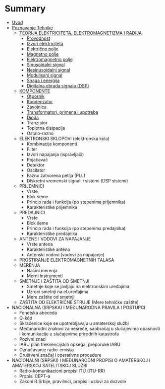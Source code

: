 # Summary

* [Uvod](Uvod.md)
* [Poznavanje Tehnike](Poznavanje_Tehnike.md)
   * [TEORIJA ELEKTRICITETA, ELEKTROMAGNETIZMA I RADIJA](teorija_elektriciteta,_elektromagnetizma_i_radija.md)
       * [Provodnost](provodnost.md)
       * [Izvori elektriciteta](izvori_elektriciteta.md)
       * [Električno polje](elektricno_polje.md)
       * [Magnetno polje](magnetno_polje.md)
       * [Elektromagnetno polje](elektromagnetno_polje.md)
       * [Sinusoidalni signal](sinusoidalni_signal.md)
       * [Nesinusoidalni signal](nesinusoidalni_signal.md)
       * [Modulisani signal](modulisani_signal.md)
       * [Snaga i energija](snaga_i_energija.md)
       * [Digitalna obrada signala (DSP)](digitalna_obrada_signala_dsp.md)
   * [KOMPONENTE](komponente.md)
       * [Otpornik](otpornik.md)
       * [Kondenzator](kondenzator.md)
       * [Zavojnica](zavojnica.md)
       * [Transformatori, primena i upotreba](transformatori,_primena_i_upotreba.md)
       * [Dioda](dioda.md)
       * Tranzistor
       * Toplotna disipacija
       * Ostalo-razno
   * ELEKTRONSKI SKLOPOVI (elektronska kola)
       * Kombinacije komponenti
       * Filter
       * Izvori napajanja (ispravljači)
       * Pojačavač
       * Detektor
       * Oscilator
       * Fazno zatvorena petlja (PLL)
       * Diskretni vremenski signali i sistemi (DSP sistemi)
   * PRIJEMNICI
       * Vrste
       * Blok šeme
       * Princip rada i funkcija (po stepenima prijemnika)
       * Karakteristike prijemnika
   * PREDAJNICI
       * Vrste
       * Blok šeme
       * Princip rada i funkcija (po stepenima predajnika)
       * Karakteristike predajnika
   * ANTENE I VODOVI ZA NAPAJANJE
       * Vrste antena
       * Karakteristike antena
       * Antenski vodovi (vodovi za napajanje)
   * PROSTIRANJE ELEKTROMAGNETNIH TALASA
   * MERENJA
       * Načini merenja
       * Merni instrumenti
   * SMETNJE I ZAŠTITA OD SMETNJI
       * Smetnje koje se javljaju na elektronskim uređajima
       * Uzroci smetnji na el.uređajima
       * Mere zaštite od smetnji
   * ZAŠTITA OD ELEKTRIČNE STRUJE (Mere tehničke zaštite)
* NACIONALNA (SRPSKA) I MEĐUNARODNA PRAVILA I POSTUPCI
   * Fonetska abeceda
   * Q-kôd
   * Skraćenice koje se upotrebljavaju u amaterskoj službi
   * Međunarodni znakovi za nesreće, saobraćaj u slučajevima opasnosti i komunikacije u slučajevima prirodnih katastrofa
   * Pozivni znaci
   * IARU plan frekvencijskih opsega, preporuke IARU
   * Označavanje radio-emisija
   * Društveni značaj i operativne procedure
* NACIONALNI (SRPSKI) I MEĐUNARODNI PROPISI O AMATERSKOJ I AMATERSKOJ SATELITSKOJ SLUŽBI
   * Radio-komunikacioni propisi ITU (ITU-RR)
   * Propisi CEPT-a
   * Zakoni R.Srbije, pravilnici, propisi i uslovi za dozvole

